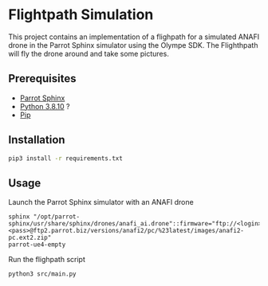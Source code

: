# Flightpath Simulation

This project contains an implementation of a flighpath for a simulated ANAFI drone in the Parrot Sphinx simulator using the Olympe SDK.  The Flighthpath will fly the drone around and take some pictures.

## Prerequisites

* [Parrot Sphinx](https://developer.parrot.com/docs/sphinx/)
* [Python 3.8.10](https://www.python.org/downloads/) ?
* [Pip](https://pip.pypa.io/en/stable/cli/pip_download/)

## Installation


```sh 
pip3 install -r requirements.txt
```

## Usage

Launch the Parrot Sphinx simulator with an ANAFI drone
```
sphinx "/opt/parrot-sphinx/usr/share/sphinx/drones/anafi_ai.drone"::firmware="ftp://<login>:<pass>@ftp2.parrot.biz/versions/anafi2/pc/%23latest/images/anafi2-pc.ext2.zip"
parrot-ue4-empty
```

Run the flighpath script
```
python3 src/main.py
```

